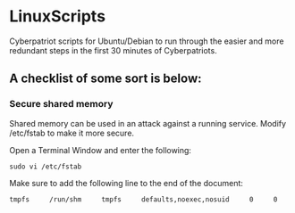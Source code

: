 # LinuxScripts
Cyberpatriot scripts for Ubuntu/Debian to run through the easier and more redundant steps in the first 30 minutes of Cyberpatriots.

## A checklist of some sort is below:

### Secure shared memory
   
Shared memory can be used in an attack against a running service. Modify /etc/fstab to make it more secure. 

Open a Terminal Window and enter the following:
``` shell
sudo vi /etc/fstab
```

Make sure to add the following line to the end of the document:
```
tmpfs     /run/shm     tmpfs     defaults,noexec,nosuid     0     0
```
